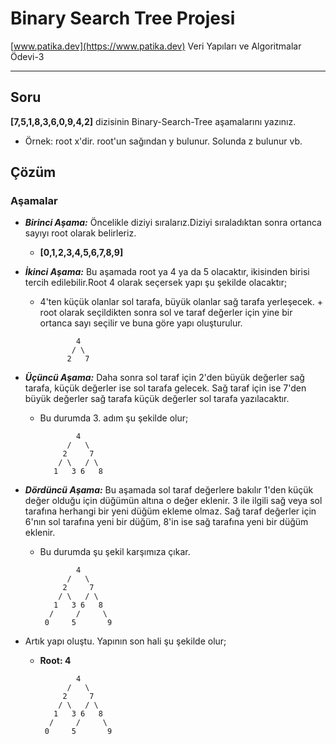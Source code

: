 # Binary Search Tree Projesi
[www.patika.dev](https://www.patika.dev) Veri Yapıları ve Algoritmalar Ödevi-3

***
## Soru
**[7,5,1,8,3,6,0,9,4,2]** dizisinin Binary-Search-Tree aşamalarını yazınız.

* Örnek: root x'dir. root'un sağından y bulunur. Solunda z bulunur vb.


## Çözüm
### Aşamalar
* ***Birinci Aşama:*** Öncelikle diziyi sıralarız.Diziyi sıraladıktan sonra ortanca sayıyı root olarak belirleriz.

  * **[0,1,2,3,4,5,6,7,8,9]**

* ***İkinci Aşama:*** Bu aşamada root ya 4 ya da 5 olacaktır, ikisinden birisi tercih edilebilir.Root 4 olarak seçersek yapı şu şekilde olacaktır;

  * 4'ten küçük olanlar sol tarafa, büyük olanlar sağ tarafa yerleşecek. + root olarak seçildikten sonra sol ve taraf değerler için yine bir ortanca sayı seçilir ve buna göre yapı oluşturulur.

                4
               / \
              2   7

* ***Üçüncü Aşama:*** Daha sonra sol taraf için 2'den büyük değerler sağ tarafa, küçük değerler ise sol tarafa gelecek. Sağ taraf için ise 7'den büyük değerler sağ tarafa küçük değerler sol tarafa yazılacaktır.
  * Bu durumda 3. adım şu şekilde olur;

                4   
              /   \
             2     7
            / \   / \
           1   3 6   8 

* ***Dördüncü Aşama:*** Bu aşamada sol taraf değerlere bakılır 1'den küçük değer olduğu için düğümün altına o değer eklenir. 3 ile ilgili sağ veya sol tarafına herhangi bir yeni düğüm ekleme olmaz. Sağ taraf değerler için 6'nın sol tarafına yeni bir düğüm, 8'in ise sağ tarafına yeni bir düğüm eklenir.
  * Bu durumda şu şekil karşımıza çıkar.

                4  
              /   \
             2     7
            / \   / \
           1   3 6   8
          /     /     \
         0     5       9

* Artık yapı oluştu. Yapının son hali şu şekilde olur;
  * **Root: 4**
  
                4  
              /   \
             2     7
            / \   / \
           1   3 6   8
          /     /     \
         0     5       9
